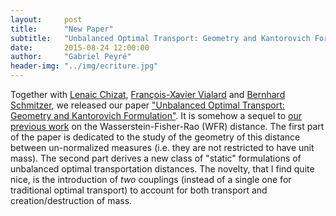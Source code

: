 ```yaml
---
layout:     post
title:      "New Paper"
subtitle:   "Unbalanced Optimal Transport: Geometry and Kantorovich Formulation"
date:       2015-08-24 12:00:00
author:     "Gabriel Peyré"
header-img: "../img/ecriture.jpg"
---
```


Together with [Lenaic Chizat](https://www.ceremade.dauphine.fr/~chizat/), [François-Xavier Vialard](https://www.ceremade.dauphine.fr/~vialard/) and [Bernhard Schmitzer](https://www.ceremade.dauphine.fr/~schmitzer/), we released our paper ["Unbalanced Optimal Transport: Geometry and Kantorovich Formulation"](http://arxiv.org/abs/1508.05216). It is somehow a sequel to [our previous work](http://arxiv.org/abs/1506.06430) on the Wasserstein-Fisher-Rao (WFR) distance. The first part of the paper is dedicated to the study of the geometry of this distance between un-normalized measures (i.e. they are not restricted to have unit mass). The second part derives a new class of "static" formulations of unbalanced optimal transportation distances. The novelty, that I find quite nice, is the introduction of *two* couplings (instead of a single one for traditional optimal transport) to account for both transport and creation/destruction of mass.  
